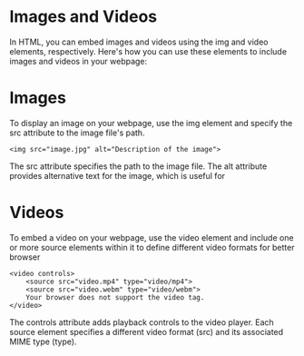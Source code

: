 # Images and Videos

In HTML, you can embed images and videos using the img and video elements, respectively. Here's how you can use these elements to include images and videos in your webpage:

# Images

To display an image on your webpage, use the img element and specify the src attribute to the image file's path.

```
<img src="image.jpg" alt="Description of the image">

```

The src attribute specifies the path to the image file.
The alt attribute provides alternative text for the image, which is useful for

# Videos

To embed a video on your webpage, use the video element and include one or more source elements within it to define different video formats for better browser

```
<video controls>
    <source src="video.mp4" type="video/mp4">
    <source src="video.webm" type="video/webm">
    Your browser does not support the video tag.
</video>

```

The controls attribute adds playback controls to the video player.
Each source element specifies a different video format (src) and its associated MIME type (type).
